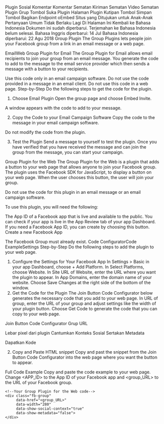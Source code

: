 

Plugin Sosial
Komentar
Komentar Sematan
Kiriman Sematan
Video Sematan
Plugin Grup
Tombol Suka
Plugin Halaman
Plugin Kutipan
Tombol Simpan
Tombol Bagikan
Endpoint oEmbed
Situs yang Ditujukan untuk Anak-Anak
Pertanyaan Umum
Tidak Berlaku Lagi
Di Halaman Ini
Kembali ke Bahasa Indonesia
Dokumen ini sudah diperbarui.
Terjemahan ke Bahasa Indonesia belum selesai.
Bahasa Inggris diperbarui: 14 Jul
Bahasa Indonesia diperbarui: 22 Agu 2018
Group Plugin
The Group Plugins lets people join your Facebook group from a link in an email message or a web page.

EmailWeb
Group Plugin for Email
The Group Plugin for Email allows email recipients to join your group from an email message. You generate the code to add to the message to the email service provider which then sends a message with a button to your recipients.

Use this code only in an email campaign software. Do not use the code provided in a message in an email client.
Do not use this code in a web page.
Step-by-Step
Do the following steps to get the code for the plugin.

1. Choose Email Plugin
Open the group page and choose Embed Invite.


A window appears with the code to add to your message.

2. Copy the Code to your Email Campaign Software
Copy the code to the message in your email campaign software.

Do not modify the code from the plugin.

3. Test the Plugin
Send a message to yourself to test the plugin. Once you have verified that you have received the message and can join the group from the message, you can start your campaign.

Group Plugin for the Web
The Group Plugin for the Web is a plugin that adds a button to your web page that allows anyone to join your Facebook group. The plugin uses the Facebook SDK for JavaScript, to display a button on your web page. When the user chooses this button, the user will join your group.

Do not use the code for this plugin in an email message or an email campaign software.

To use this plugin, you will need the following:

The App ID of a Facebook app that is live and available to the public. You can check if your app is live in the App Review tab of your app Dashboard. If you need a Facebook App ID, you can create by choosing this button.
Create a new Facebook App

The Facebook Group must already exist.
Code ConfiguratorCode ExampleSettings
Step-by-Step
Do the following steps to add the plugin to your web page.

1. Configure the Settings for Your Facebook App
In Settings > Basic in your app Dashboard, choose + Add Platform. In Select Platforms, choose Website.
In Site URL of Website, enter the URL where you want the plugin to appear.
In App Domains, enter the domain name of your website.
Choose Save Changes at the right side of the bottom of the window.
2. Get the Code for the Plugin
The Join Button Code Configurator below generates the necessary code that you add to your web page. In URL of group, enter the URL of your group and adjust settings like the width of your plugin button. Choose Get Code to generate the code that you can copy to your web page.

Join Button Code Configurator
Grup URL

Lebar pixel dari plugin
 Cantumkan Konteks Sosial Sertakan Metadata

Dapatkan Kode

2. Copy and Paste HTML snippet
Copy and past the snippet from the Join Button Code Configurator into the web page where you want the button to appear.

Full Code Example
Copy and paste the code example to your web page. Change <APP_ID> to the App ID of your Facebook app and <group_URL> to the URL of your Facebook group.

<html>

<head>
    <!-- Load Facebook SDK for JavaScript -->
    <div id="fb-root"></div>
    <script>
        (function(d, s, id) {
            var js, fjs = d.getElementsByTagName(s)[0];
            if (d.getElementById(id)) return;
            js = d.createElement(s);
            js.id = id;
            js.src = 'https://connect.facebook.net/en_US/sdk.js#xfbml=1&version=v2.11&appId=<APP_ID>&autoLogAppEvents=1';
            fjs.parentNode.insertBefore(js, fjs);
        }(document, 'script', 'facebook-jssdk'));
    </script>
</head>

<body>

    <!--Your Group Plugin for the Web code-->
    <div class="fb-group" 
         data-href="<group_URL>" 
         data-width="280" 
         data-show-social-context="true" 
         data-show-metadata="false">
    </div>

</body>

</html>
